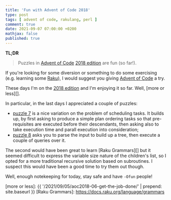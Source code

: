 ```yaml
---
title: 'Fun with Advent of Code 2018'
type: post
tags: [ advent of code, rakulang, perl ]
comment: true
date: 2021-09-07 07:00:00 +0200
mathjax: false
published: true
---
```


**TL;DR**

> Puzzles in [Advent of Code][] [2018 edition][aoc-2018] are fun (so
> far!).

If you're looking for some diversion or something to do some exercising
(e.g. learning some [Raku][]), I would suggest you giving [Advent of
Code][] a try.

These days I'm on the [2018 edition][aoc-2018] and I'm enjoying it so
far. Well, [more or less][].

In particular, in the last days I appreciated a couple of puzzles:

- [puzzle 7][] is a nice variation on the problem of scheduling tasks.
  It builds up, by first asking to produce a simple plan ordering tasks
  so that pre-requisites are executed before their descendants, then
  asking also to take execution time and parall execution into
  consideration;
- [puzzle 8][] asks you to parse the input to build up a tree, then
  execute a couple of queries over it.

The second would have been great to learn [Raku Grammars][] but it
seemed difficult to express the variable size nature of the children's
list, so I opted for a more traditional recursive solution based on
subroutines. I suspect this would have been a good time to try them out
though.

Well, enough notekeeping for today, stay safe and have `-Ofun` people!

[Perl]: https://www.perl.org/
[Raku]: https://raku.org/
[Advent of Code]: https://adventofcode.com/
[aoc-2018]: https://adventofcode.com/2018/
[puzzle 7]: https://adventofcode.com/2018/day/7
[puzzle 8]: https://adventofcode.com/2018/day/8
[more or less]: {{ '/2021/09/05/aoc2018-06-get-the-job-done/' | prepend: site.baseurl }}
[Raku Grammars]: https://docs.raku.org/language/grammars
